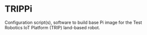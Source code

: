 # TRIPPi
Configuration script(s), software to build base Pi image for the Test Robotics IoT Platform (TRIP) land-based robot.
